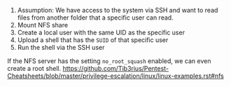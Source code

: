 
1.  Assumption: We have access to the system via SSH and want to read files from another folder that a specific user can read.
2. Mount NFS share
3. Create a local user with the same UID as the specific user
4. Upload a shell that has the `SUID` of that specific user
5. Run the shell via the SSH user

If the NFS server has the setting `no_root_squash` enabled, we can even create a root shell.
https://github.com/Tib3rius/Pentest-Cheatsheets/blob/master/privilege-escalation/linux/linux-examples.rst#nfs
